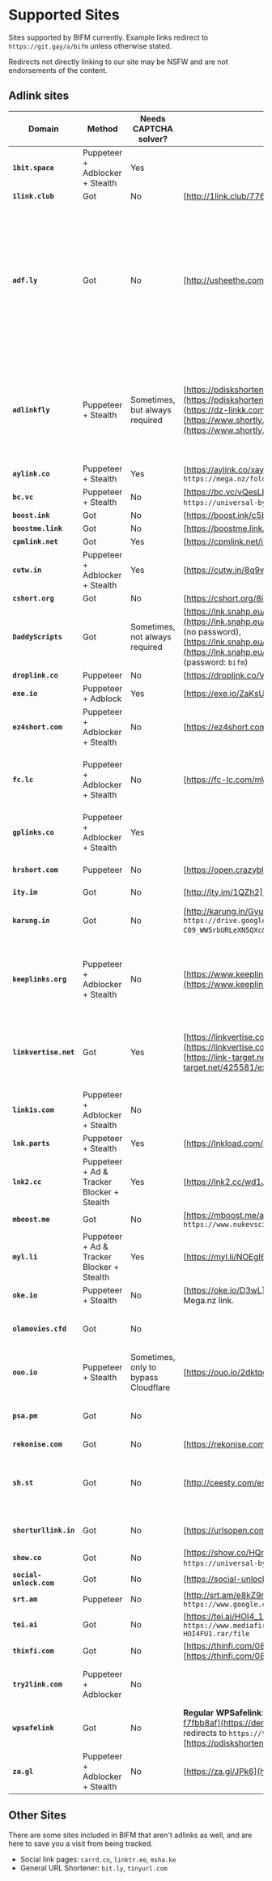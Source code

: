 # Supported Sites

Sites supported by BIFM currently. Example links redirect to `https://git.gay/a/bifm` unless otherwise stated.

Redirects not directly linking to our site may be NSFW and are not endorsements of the content.

## Adlink sites
|Domain|Method|Needs CAPTCHA solver?|Example Links|Additional Domains|Additional Notes|
|---|---|---|---|---|---|
|**`1bit.space`**|Puppeteer + Adblocker + Stealth|Yes||Need a SFW and legal example |
|**`1link.club`**|Got|No|[http://1link.club/77679](http://1link.club/77679)|||
|**`adf.ly`**|Got|No|[http://usheethe.com/T3F5](http://usheethe.com/T3F5)|`usheethe.com`|There is not a complete list of domains under adf.ly's net that I could find, but there is an algorythm for finding adf.ly links and automatically bypassing it.|
|**`adlinkfly`**|Puppeteer + Stealth|Sometimes, but always required|[https://pdiskshortener.com/6I2CR2](https://pdiskshortener.com/6I2CR2), [https://dz-linkk.com/N2xFP](https://dz-linkk.com/N2xFP), [https://www.shortly.xyz/r/74fee2919710769f09131da1beb8243e](https://www.shortly.xyz/r/74fee2919710769f09131da1beb8243e)|`adlinkfly.mightyscripts.xyz`, `pdiskshortener.com`, `dzlinkk.com`|Like adf.ly, there is not a list of adlinkfly sites, but there is an algorithm to find and bypass them.|
|**`aylink.co`**|Puppeteer + Stealth|Yes|[https://aylink.co/xay664](https://aylink.co/xay664) redirects to `https://mega.nz/folder/hpIAnRLS#fJZX651qRZdf_DU2Y_k0kA`||
|**`bc.vc`**|Puppeteer + Stealth|No|[https://bc.vc/vQesLIh](https://bc.vc/vQesLIh) redirects to `https://universal-bypass.org/`.||
|**`boost.ink`**|Got|No|[https://boost.ink/c5bba](https://boost.ink/c5bba)|`bst.gg`, `bst.wtf`, `booo.st`||
|**`boostme.link`**|Got|No|[https://boostme.link/iX9Krf](https://boostme.link/iX9Krf)||
|**`cpmlink.net`**|Got|Yes|[https://cpmlink.net/i7FyAQ](https://cpmlink.net/i7FyAQ)||
|**`cutw.in`**|Puppeteer + Adblocker + Stealth|Yes|[https://cutw.in/8q9wzl](https://cutw.in/8q9wzl)|||
|**`cshort.org`**|Got|No|[https://cshort.org/8i8dwPx0](https://cshort.org/8i8dwPx0)|
|**`DaddyScripts`**|Got|Sometimes, not always required|[https://lnk.snahp.eu/EBRs14BxyZ5oIlvrEx4EZGPlrwGm31VeNZ1Uo](https://lnk.snahp.eu/EBRs14BxyZ5oIlvrEx4EZGPlrwGm31VeNZ1Uo) (no password), [https://lnk.snahp.eu/W4hPgdadk7F9WtY5hb00uCdWzHZK5n5kt32ZG](https://lnk.snahp.eu/W4hPgdadk7F9WtY5hb00uCdWzHZK5n5kt32ZG) (password: `bifm`)|||
|**`droplink.co`**|Puppeteer|No|[https://droplink.co/VOpK](https://droplink.co/VOpK)|||
|**`exe.io`**|Puppeteer + Adblock|Yes|[https://exe.io/ZaKsUgDc](https://exe.io/ZaKsUgDc)|`exey.io`||
|**`ez4short.com`**|Puppeteer + Adblocker + Stealth|No|[https://ez4short.com/nzcU](https://ez4short.com/nzcU)|||
|**`fc.lc`**|Puppeteer + Adblocker + Stealth|No|[https://fc-lc.com/mWGCzBwu](https://fc-lc.com/mWGCzBwu)|`fc-lc.com`|Not officially a seperate extractor, this uses the `exeio` extractor.|
|**`gplinks.co`**|Puppeteer + Adblocker + Stealth|Yes||`gplinks.in`|Need example link that is SFW and legal.|
|**`hrshort.com`**|Puppeteer|No|[https://open.crazyblog.in/tXDGig](https://open.crazyblog.in/tXDGig)|`crazyblog.in`, `open.crazyblog.in`, `redd.crazyblog.in`||
|**`ity.im`**|Got|No|[http://ity.im/1QZh2](http://ity.im/1QZh2)|||
|**`karung.in`**|Got|No|[http://karung.in/Gyucc](http://karung.in/Gyucc) redirects to `https://drive.google.com/uc?id=0B263gKU-C09_WW5rbURLeXN5QXc&export=download`.||Passworded links are currently not supported.|
|**`keeplinks.org`**|Puppeteer + Adblocker + Stealth|No|[https://www.keeplinks.org/p100/62b878489fbc5](https://www.keeplinks.org/p100/62b878489fbc5)||Passworded links don't need a password due to a cookie exploit.|
|**`linkvertise.net`**|Got|Yes|[https://linkvertise.com/425581/example1](https://linkvertise.com/425581/example1) for regular redirects, [https://link-target.net/425581/example](https://link-target.net/425581/example) for a paste|`linkvertise.com`, `up-to-down.net`, `link-to.net`, `direct-link.net`, `linkvertise.download`, `file-link.net`, `link-center.net`, `link-target.net`, `link-hub.net`||
|**`link1s.com`**|Puppeteer + Adblocker + Stealth|No|||Need example link that is SFW and legal.|
|**`lnk.parts`**|Puppeteer + Stealth|Yes|[https://lnkload.com/2z8aF](https://lnkload.com/2z8aF)|`link.tl`, `lnkload.com`||
|**`lnk2.cc`**|Puppeteer + Ad & Tracker Blocker + Stealth|Yes|[https://lnk2.cc/wd1J1](https://lnk2.cc/wd1J1)||
|**`mboost.me`**|Got|No|[https://mboost.me/a/47n](https://mboost.me/a/47n) redirects to `https://www.nukevscity.com/hehehehaw5`|||
|**`myl.li`**|Puppeteer + Ad & Tracker Blocker + Stealth|Yes|[https://myl.li/NOEgI6aOp3bF](https://myl.li/NOEgI6aOp3bF)|`mylink.vc`||
|**`oke.io`**|Puppeteer + Stealth|No|[https://oke.io/D3wL](https://oke.io/D3wL) redirects to a broken Mega.nz link.|||
|**`olamovies.cfd`**|Got|No||`olamovies.top`|Need example link that is SFW and legal.|
|**`ouo.io`**|Puppeteer + Stealth|Sometimes, only to bypass Cloudflare|[https://ouo.io/2dktqo](https://ouo.io/2dktqo)|`ouo.press`||
|**`psa.pm`**|Got|No|||Need example link that is SFW and legal.|
|**`rekonise.com`**|Got|No|[https://rekonise.com/bifm-jv7k6](https://rekonise.com/bifm-jv7k6)||
|**`sh.st`**|Got|No|[http://ceesty.com/es47QR](http://ceesty.com/es47QR)|`ceesty.com`, `cestyy.com`, `clkme.me`, `clkmein.com`, `cllkme.com`, `corneey.com`, `destyy.com`, `festyy.com`, `gestyy.com`, `jnw0.me`, `xiw34.com`, `wiid.me`|The list to the right may not be 100% correct or complete.|
|**`shorturllink.in`**|Got|No|[https://urlsopen.com/DC6F](https://urlsopen.com/DC6F)|`urlsopen.com`, `blog.textpage.xyz`, `short.url2go.in`||
|**`show.co`**|Got|No|[https://show.co/HQrPtta](https://show.co/HQrPtta) redirects to `https://universal-bypass.org/`.||
|**`social-unlock.com`**|Got|No|[https://social-unlock.com/417pK](https://social-unlock.com/417pK)|||
|**`srt.am`**|Puppeteer|No|[http://srt.am/e8kZ9m](http://srt.am/e8kZ9m) redirects to `https://www.google.com/`|`short.am`||
|**`tei.ai`**|Got|No|[https://tei.ai/HOI4_1_11_11](https://tei.ai/HOI4_1_11_11) redirects to `https://www.mediafire.com/file/mmxskm3b1uanzfn/OG9134-HOI4FU1.rar/file`|`tii.ai`||
|**`thinfi.com`**|Got|No|[https://thinfi.com/088ud](https://thinfi.com/088ud) (no password), [https://thinfi.com/088uk](https://thinfi.com/088uk) (password: `bifm`)||
|**`try2link.com`**|Puppeteer + Adblocker|No|||Need example link that is SFW and legal.|
|**`wpsafelink`**|Got|No|**Regular WPSafelink**: [https://demo-safelink.themeson.com/template1/?f7fbb8af](https://demo-safelink.themeson.com/template1/?f7fbb8af) redirects to `https://themeson.com/safelink/`**Long WPSafelink**: [https://pdiskshortener.in/svJ1](https://pdiskshortener.in/svJ1)|`demo-safelink.themeson.com`||
|**`za.gl`**|Puppeteer + Adblocker + Stealth|No|[https://za.gl/JPk6](https://za.gl/JPk6)|`za.uy`, `zee.gl`||

## Other Sites

There are some sites included in BIFM that aren't adlinks as well, and are here to save you a visit from being tracked.

- Social link pages: `carrd.co`, `linktr.ee`, `msha.ke`
- General URL Shortener: `bit.ly`, `tinyurl.com`